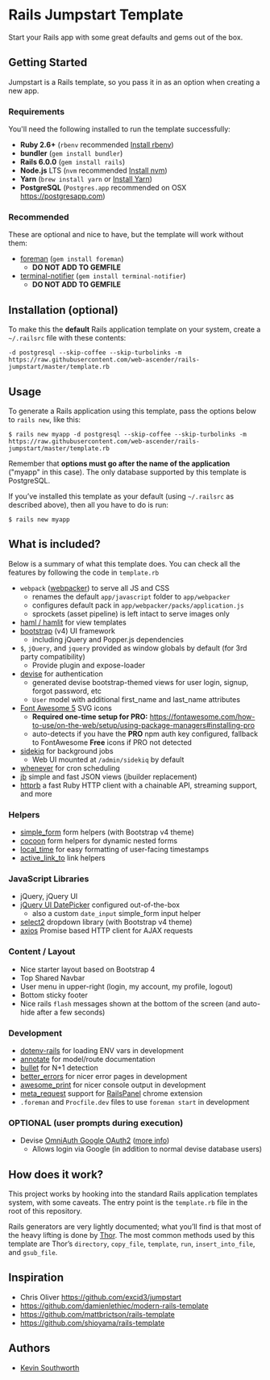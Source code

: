 # Rails Jumpstart Template

Start your Rails app with some great defaults and gems out of the box.

## Getting Started

Jumpstart is a Rails template, so you pass it in as an option when creating a new app.

### Requirements

You'll need the following installed to run the template successfully:

* **Ruby 2.6+**  (`rbenv` recommended [Install rbenv](https://github.com/rbenv/rbenv))
* **bundler**  (`gem install bundler`)
* **Rails 6.0.0** (`gem install rails`)
* **Node.js** LTS (`nvm` recommended [Install nvm](https://github.com/creationix/nvm))
* **Yarn** (`brew install yarn` or [Install Yarn](https://yarnpkg.com/en/docs/install))
* **PostgreSQL** (`Postgres.app` recommended on OSX https://postgresapp.com)

### Recommended

These are optional and nice to have, but the template will work without them:

* [foreman](https://github.com/ddollar/foreman) (`gem install foreman`)
  * **DO NOT ADD TO GEMFILE**
* [terminal-notifier](https://github.com/julienXX/terminal-notifier) (`gem install terminal-notifier`)
  * **DO NOT ADD TO GEMFILE**

## Installation (optional)

To make this the **default** Rails application template on your system, create a `~/.railsrc` file with these contents:

```
-d postgresql --skip-coffee --skip-turbolinks -m https://raw.githubusercontent.com/web-ascender/rails-jumpstart/master/template.rb
```

## Usage

To generate a Rails application using this template, pass the options below to `rails new`, like this:

```
$ rails new myapp -d postgresql --skip-coffee --skip-turbolinks -m https://raw.githubusercontent.com/web-ascender/rails-jumpstart/master/template.rb
```

Remember that **options must go after the name of the application** ("myapp" in this case). The only database supported by this template is PostgreSQL.

If you’ve installed this template as your default (using `~/.railsrc` as described above), then all you have to do is run:

```
$ rails new myapp
```

## What is included?

Below is a summary of what this template does. You can check all the features by following the code in `template.rb`

* `webpack` ([webpacker](https://github.com/rails/webpacker)) to serve all JS and CSS
  * renames the default `app/javascript` folder to `app/webpacker`
  * configures default pack in `app/webpacker/packs/application.js`
  * sprockets (asset pipeline) is left intact to serve images only
* [haml / hamlit](https://github.com/mfung/hamlit-rails) for view templates
* [bootstrap](https://getbootstrap.com/docs/4.0/getting-started/introduction/) (v4) UI framework
  * including jQuery and Popper.js dependencies
* `$`, `jQuery`, and `jquery` provided as window globals by default (for 3rd party compatibility)
  * Provide plugin and expose-loader
* [devise](https://github.com/plataformatec/devise) for authentication
  * generated devise bootstrap-themed views for user login, signup, forgot password, etc
  * `User` model with additional first_name and last_name attributes
* [Font Awesome 5](https://fontawesome.com/) SVG icons
  * **Required one-time setup for PRO:** https://fontawesome.com/how-to-use/on-the-web/setup/using-package-managers#installing-pro
  * auto-detects if you have the **PRO** npm auth key configured, fallback to FontAwesome **Free** icons if PRO not detected
* [sidekiq](https://sidekiq.org/) for background jobs
  * Web UI mounted at `/admin/sidekiq` by default
* [whenever](https://github.com/javan/whenever) for cron scheduling
* [jb](https://github.com/amatsuda/jb) simple and fast JSON views (jbuilder replacement)
* [httprb](https://github.com/httprb/http) a fast Ruby HTTP client with a chainable API, streaming support, and more

### Helpers

* [simple_form](https://github.com/plataformatec/simple_form) form helpers (with Bootstrap v4 theme)
* [cocoon](https://github.com/nathanvda/cocoon) form helpers for dynamic nested forms
* [local_time](https://github.com/basecamp/local_time) for easy formatting of user-facing timestamps
* [active_link_to](https://github.com/comfy/active_link_to) link helpers

### JavaScript Libraries

* jQuery, jQuery UI
* [jQuery UI DatePicker](https://jqueryui.com/datepicker/) configured out-of-the-box
  * also a custom `date_input` simple_form input helper
* [select2](https://select2.org/) dropdown library (with Bootstrap v4 theme)
* [axios](https://www.npmjs.com/package/axios) Promise based HTTP client for AJAX requests

### Content / Layout

* Nice starter layout based on Bootstrap 4
* Top Shared Navbar
* User menu in upper-right (login, my account, my profile, logout)
* Bottom sticky footer
* Nice rails `flash` messages shown at the bottom of the screen (and auto-hide after a few seconds)

### Development

* [dotenv-rails](https://github.com/bkeepers/dotenv) for loading ENV vars in development
* [annotate](https://github.com/ctran/annotate_models) for model/route documentation
* [bullet](https://github.com/flyerhzm/bullet) for N+1 detection
* [better_errors](https://github.com/BetterErrors/better_errors) for nicer error pages in development
* [awesome_print](https://github.com/awesome-print/awesome_print) for nicer console output in development
* [meta_request](https://github.com/dejan/rails_panel) support for [RailsPanel](https://chrome.google.com/webstore/detail/railspanel/gjpfobpafnhjhbajcjgccbbdofdckggg) chrome extension
* `.foreman` and `Procfile.dev` files to use `foreman start` in development

### OPTIONAL (user prompts during execution)

* Devise [OmniAuth Google OAuth2](https://github.com/zquestz/omniauth-google-oauth2) ([more info](https://github.com/plataformatec/devise/wiki/OmniAuth:-Overview))
  * Allows login via Google (in addition to normal devise database users)

## How does it work?

This project works by hooking into the standard Rails application templates system, with some caveats. The entry point is the `template.rb` file in the root of this repository.

Rails generators are very lightly documented; what you’ll find is that most of the heavy lifting is done by [Thor](https://github.com/erikhuda/thor). The most common methods used by this template are Thor’s `directory`, `copy_file`, `template`, `run`, `insert_into_file`, and `gsub_file`.

## Inspiration

* Chris Oliver https://github.com/excid3/jumpstart
* https://github.com/damienlethiec/modern-rails-template
* https://github.com/mattbrictson/rails-template
* https://github.com/shioyama/rails-template

## Authors

* [Kevin Southworth](https://github.com/ksouthworth)

